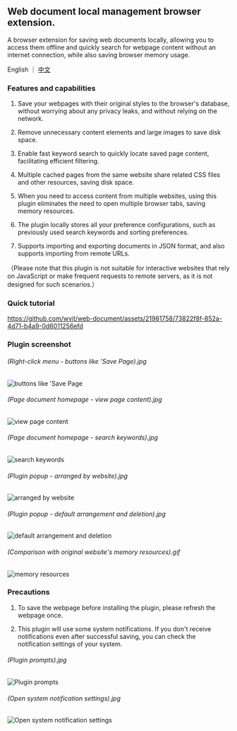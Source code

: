 ## Web document local management browser extension.

A browser extension for saving web documents locally, allowing you to access them offline and quickly search for webpage content without an internet connection, while also saving browser memory usage.

English ｜ [中文](./README-zh_CN.md)

### Features and capabilities

1. Save your webpages with their original styles to the browser's database, without worrying about any privacy leaks, and without relying on the network.

2. Remove unnecessary content elements and large images to save disk space.

3. Enable fast keyword search to quickly locate saved page content, facilitating efficient filtering.

4. Multiple cached pages from the same website share related CSS files and other resources, saving disk space.

5. When you need to access content from multiple websites, using this plugin eliminates the need to open multiple browser tabs, saving memory resources.

6. The plugin locally stores all your preference configurations, such as previously used search keywords and sorting preferences.

7. Supports importing and exporting documents in JSON format, and also supports importing from remote URLs.

（Please note that this plugin is not suitable for interactive websites that rely on JavaScript or make frequent requests to remote servers, as it is not designed for such scenarios.）

### Quick tutorial

https://github.com/wvit/web-document/assets/21981758/73822f8f-852a-4d71-b4a9-0d6011256efd

### Plugin screenshot

###### (Right-click menu - buttons like 'Save Page).jpg

![buttons like 'Save Page](https://wvit.github.io/static/web-document/img6.jpg)

###### (Page document homepage - view page content).jpg

![view page content](https://wvit.github.io/static/web-document/img3.jpg)

###### (Page document homepage - search keywords).jpg

![search keywords](https://wvit.github.io/static/web-document/img2.jpg)

###### (Plugin popup - arranged by website).jpg

![arranged by website](https://wvit.github.io/static/web-document/img4.jpg)

###### (Plugin popup - default arrangement and deletion).jpg

![default arrangement and deletion](https://wvit.github.io/static/web-document/img5.jpg)

###### (Comparison with original website's memory resources).gif

![memory resources](https://wvit.github.io/static/web-document/img1.gif)

### Precautions

1. To save the webpage before installing the plugin, please refresh the webpage once.

2. This plugin will use some system notifications. If you don't receive notifications even after successful saving, you can check the notification settings of your system.

###### (Plugin prompts).jpg

![Plugin prompts](https://wvit.github.io/static/web-document/img7.jpg)

###### (Open system notification settings).jpg

![Open system notification settings](https://wvit.github.io/static/web-document/img8.jpg)
